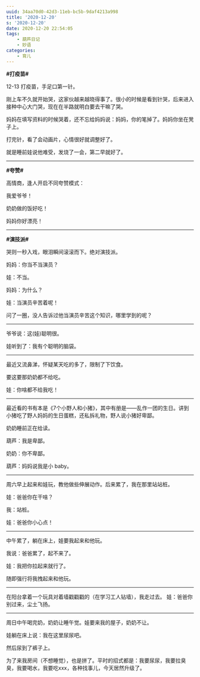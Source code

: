 ```yaml
---
uuid: 34aa70d0-42d3-11eb-bc5b-9daf4213a998
title: '2020-12-20'
s: '2020-12-20'
date: 2020-12-20 22:54:05
tags:
	- 葫芦日记
	- 妙语
categories:
	- 育儿
---
```




**\#打疫苗\#**

12-13 打疫苗，手足口第一针。

刚上车不久就开始哭，这家伙越来越晓得事了。很小的时候是看到针哭，后来进入接种中心大门哭，现在在半路就明白要去干嘛了哭。

妈妈在填写资料的时候哭着，还不忘给妈妈说：妈妈，你的笔掉了。妈妈你坐在凳子上。

打完针，看了会动画片，心情很好就调整好了。

就是睡前娃说他难受，发烧了一会，第二早就好了。

---



**\#夸赞\#**

高情商，逢人开启不同夸赞模式：

我爱爷爷！

奶奶做的饭好吃！

妈妈你好漂亮！

<!-- more -->

---



**\#演技派\#**

哭则一秒入戏，眼泪瞬间滚滚而下。绝对演技派。

妈妈：你当不当演员？

娃：不当。

妈妈：为什么？

娃：当演员辛苦着呢！

问了一圈，没人告诉过他当演员辛苦这个知识，哪里学到的呢？

---



爷爷说：这(娃)聪明很。

娃听到了：我有个聪明的脑袋。

---



最近又流鼻涕，怀疑某天吃的多了，限制了下饮食。

要这要那奶奶都不给吃。

娃：你啥都不给我吃！

---



最近看的书有本是《7个小野人和小猪》，其中有册是——乱作一团的生日。讲到小猪吃了野人妈妈的生日蛋糕，还私拆礼物，野人说小猪好卑鄙。

奶奶睡前正在给读。

葫芦：我是卑鄙。

奶奶：你不卑鄙。

葫芦：妈妈说我是小 baby。

---



周六早上起来和娃玩，教他做些伸展动作。后来累了，我在那里站站桩。

娃：爸爸你在干啥？

我：站桩。

娃：爸爸你小心点！

---



中午累了，躺在床上，娃要我起来和他玩。

我说：爸爸累了，起不来了。

娃：我把你拉起来就行了。

随即强行将我拽起来和他玩。

---



在阳台拿着一个玩具对着墙戳戳戳的（在学习工人钻墙），我走过去。
娃：爸爸你别过来，尘土飞扬。

---



周日中午喝完奶，奶奶让睡午觉。娃要来我的屋子，奶奶不让。

娃躺在床上说：我在这里尿尿吧。

然后尿到了裤子上。

为了来我房间（不想睡觉），也是拼了。平时的招式都是：我要尿尿，我要拉臭臭，我要喝水，我要吃xxx，各种找事儿，今天居然升级了。

